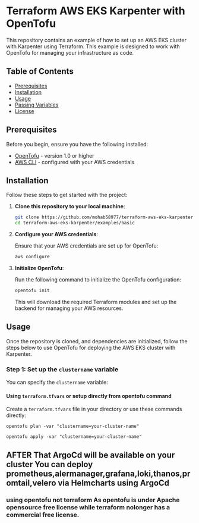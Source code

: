 # Terraform AWS EKS Karpenter with OpenTofu

This repository contains an example of how to set up an AWS EKS cluster with Karpenter using Terraform. This example is designed to work with OpenTofu for managing your infrastructure as code.

## Table of Contents
- [Prerequisites](#prerequisites)
- [Installation](#installation)
- [Usage](#usage)
- [Passing Variables](#passing-variables)
- [License](#license)

## Prerequisites

Before you begin, ensure you have the following installed:

- [OpenTofu](https://github.com/OpenTofu/OpenTofu) - version 1.0 or higher
- [AWS CLI](https://aws.amazon.com/cli/) - configured with your AWS credentials

## Installation

Follow these steps to get started with the project:

1. **Clone this repository to your local machine**:

    ```bash
    git clone https://github.com/mohab58977/terraform-aws-eks-karpenter.git
    cd terraform-aws-eks-karpenter/examples/basic
    ```

2. **Configure your AWS credentials**:

    Ensure that your AWS credentials are set up for OpenTofu:

    ```bash
    aws configure
    ```

3. **Initialize OpenTofu**:

    Run the following command to initialize the OpenTofu configuration:

    ```bash
    opentofu init
    ```

    This will download the required Terraform modules and set up the backend for managing your AWS resources.

## Usage

Once the repository is cloned, and dependencies are initialized, follow the steps below to use OpenTofu for deploying the AWS EKS cluster with Karpenter.

### Step 1: Set up the `clustername` variable

You can specify the `clustername` variable:

####  Using `terraform.tfvars` or setup directly from opentofu command

Create a `terraform.tfvars` file in your directory or use these commands directly:
```
opentofu plan -var "clustername=your-cluster-name"

opentofu apply -var "clustername=your-cluster-name"
```
## AFTER That ArgoCd will be available on your cluster You can deploy prometheus,alermanager,grafana,loki,thanos,promtail,velero via Helmcharts using ArgoCd

### using opentofu not terraform As opentofu is under Apache opensource free license while terraform nolonger has a commercial free license.
